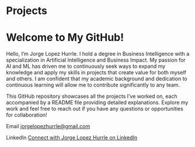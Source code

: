 # Projects
# Welcome to My GitHub!

Hello, I’m Jorge Lopez Hurrle. I hold a degree in Business Intelligence with a specialization in Artificial Intelligence and Business Impact. My passion for AI and ML has driven me to continuously seek ways to expand my knowledge and apply my skills in projects that create value for both myself and others. I am confident that my academic background and dedication to continuous learning will allow me to contribute significantly to any team.

This GitHub repository showcases all the projects I’ve worked on, each accompanied by a README file providing detailed explanations. Explore my work and feel free to reach out if you have any questions or opportunities for collaboration!

Email
[jorgelopezhurrle@gmail.com](jorgelopezhurrle@gmail.com)

LinkedIn
[Connect with Jorge Lopez Hurrle on LinkedIn](https://www.linkedin.com/in/jorge-lopez-hurrle-b0584731b)

